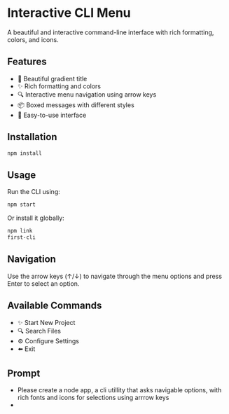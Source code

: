 # Interactive CLI Menu

A beautiful and interactive command-line interface with rich formatting, colors, and icons.

## Features

- 🎨 Beautiful gradient title
- ✨ Rich formatting and colors
- 🔍 Interactive menu navigation using arrow keys
- 📦 Boxed messages with different styles
- 🎯 Easy-to-use interface

## Installation

```bash
npm install
```

## Usage

Run the CLI using:

```bash
npm start
```

Or install it globally:

```bash
npm link
first-cli
```

## Navigation

Use the arrow keys (↑/↓) to navigate through the menu options and press Enter to select an option.

## Available Commands

- ✨ Start New Project
- 🔍 Search Files
- ⚙️ Configure Settings
- ⬅️ Exit

## Prompt
- Please create a node app, a cli utillity that asks navigable options, with rich fonts and icons for selections using arrrow keys
- 